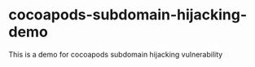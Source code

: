 # cocoapods-subdomain-hijacking-demo
This is a demo for cocoapods subdomain hijacking vulnerability
